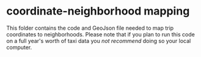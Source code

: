 # coordinate-neighborhood mapping


This folder contains the code and GeoJson file needed to map trip coordinates to neighborhoods. Please note that if you plan to run this code on a full year's worth of taxi data you *not recommend* doing so your local computer. 

